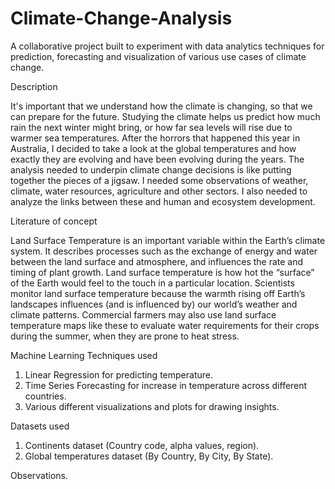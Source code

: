 # Climate-Change-Analysis
A collaborative project built to experiment with data analytics techniques for prediction, forecasting and visualization of various use cases of climate change.

Description

It's important that we understand how the climate is changing, so that we can prepare for the future. Studying the climate helps us predict how much rain the next winter might bring, or how far sea levels will rise due to warmer sea temperatures. 
After the horrors that happened this year in Australia, I decided to take a look at the global temperatures and how exactly they are evolving and have been evolving during the years.
The analysis needed to underpin climate change decisions is like putting together the pieces of a jigsaw. I needed some observations of weather, climate, water resources, agriculture and other sectors. I also needed to analyze the links between these and human and ecosystem development.

Literature of concept

Land Surface Temperature is an important variable within the Earth’s climate system. It describes processes such as the exchange of energy and water between the land surface and atmosphere, and influences the rate and timing of plant growth. Land surface temperature is how hot the “surface” of the Earth would feel to the touch in a particular location. 
Scientists monitor land surface temperature because the warmth rising off Earth’s landscapes influences (and is influenced by) our world’s weather and climate patterns. Commercial farmers may also use land surface temperature maps like these to evaluate water requirements for their crops during the summer, when they are prone to heat stress.

Machine Learning Techniques used

1. Linear Regression for predicting temperature.
2. Time Series Forecasting for increase in temperature across different countries.
3. Various different visualizations and plots for drawing insights.

Datasets used

1. Continents dataset (Country code, alpha values, region).
2. Global temperatures dataset (By Country, By City, By State).

Observations.
